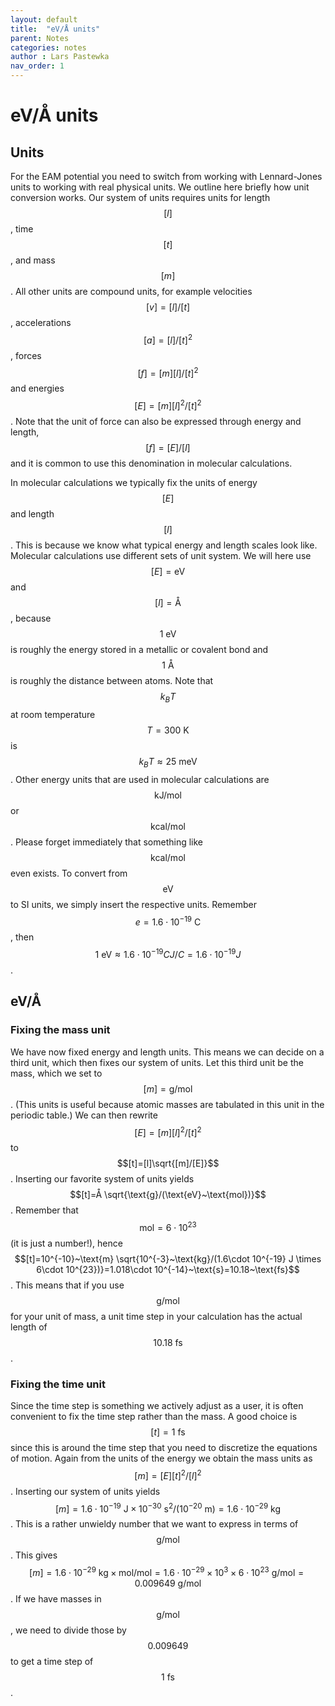 ```yaml
---
layout: default
title:  "eV/Å units"
parent: Notes
categories: notes
author : Lars Pastewka
nav_order: 1
---
```


# eV/Å units

## Units

For the EAM potential you need to switch from working with Lennard-Jones units to working with real physical units. We outline here briefly how unit conversion works. Our system of units requires units for length $$[l]$$, time $$[t]$$, and mass $$[m]$$. All other units are compound units, for example velocities $$[v]=[l]/[t]$$, accelerations $$[a]=[l]/[t]^2$$, forces $$[f]=[m][l]/[t]^2$$ and energies $$[E]=[m][l]^2/[t]^2$$. Note that the unit of force can also be expressed through energy and length, $$[f]=[E]/[l]$$ and it is common to use this denomination in molecular calculations.

In molecular calculations we typically fix the units of energy $$[E]$$ and length $$[l]$$. This is because we know what typical energy and length scales look like. Molecular calculations use different sets of unit system. We will here use $$[E]=\text{eV}$$ and $$[l]=\text{Å}$$, because $$1~\text{eV}$$ is roughly the energy stored in a metallic or covalent bond and $$1~\text{Å}$$ is roughly the distance between atoms. Note that $$k_B T$$ at room temperature $$T=300~\text{K}$$ is $$k_B T\approx 25~\text{meV}$$. Other energy units that are used in molecular calculations are $$\text{kJ/mol}$$ or $$\text{kcal/mol}$$. Please forget immediately that something like $$\text{kcal/mol}$$ even exists. To convert from $$\text{eV}$$ to SI units, we simply insert the respective units. Remember $$e=1.6\cdot 10^{-19}~\text{C}$$, then $$1~\text{eV}\approx 1.6\cdot 10^{-19} C J/C=1.6\cdot 10^{-19} J$$.

## eV/Å

### Fixing the mass unit

We have now fixed energy and length units. This means we can decide on a third unit, which then fixes our system of units. Let this third unit be the mass, which we set to $$[m]=\text{g/mol}$$. (This units is useful because atomic masses are tabulated in this unit in the periodic table.) We can then rewrite $$[E]=[m][l]^2/[t]^2$$ to $$[t]=[l]\sqrt{[m]/[E]}$$. Inserting our favorite system of units yields $$[t]=Å \sqrt{\text{g}/(\text{eV}~\text{mol})}$$. Remember that $$\text{mol}=6\cdot 10^{23}$$ (it is just a number!), hence $$[t]=10^{-10}~\text{m} \sqrt{10^{-3}~\text{kg}/(1.6\cdot 10^{-19} J \times 6\cdot 10^{23})}=1.018\cdot 10^{-14}~\text{s}=10.18~\text{fs}$$. This means that if you use $$\text{g/mol}$$ for your unit of mass, a unit time step in your calculation has the actual length of $$10.18~\text{fs}$$.

### Fixing the time unit

Since the time step is something we actively adjust as a user, it is often convenient to fix the time step rather than the mass. A good choice is $$[t]=1~\text{fs}$$ since this is around the time step that you need to discretize the equations of motion. Again from the units of the energy we obtain the mass units as $$[m]=[E][t]^2/[l]^2$$. Inserting our system of units yields $$[m]=1.6\cdot 10^{-19}~\text{J} \times 10^{-30}~\text{s}^2 / (10^{-20}~\text{m})=1.6\cdot 10^{-29}~\text{kg}$$. This is a rather unwieldy number that we want to express in terms of $$\text{g}/\text{mol}$$. This gives $$[m]=1.6\cdot 10^{-29}~\text{kg} \times \text{mol}/\text{mol} = 1.6\cdot 10^{-29} \times 10^{3}\times 6\cdot 10^{23} ~\text{g}/\text{mol}=0.009649~\text{g}/\text{mol}$$. If we have masses in $$\text{g}/\text{mol}$$, we need to divide those by $$0.009649$$ to get a time step of $$1~\text{fs}$$.